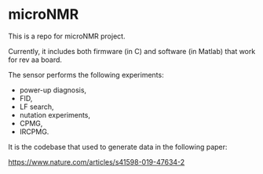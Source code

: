 # microNMR

This is a repo for microNMR project. 

Currently, it includes both firmware (in C) and software (in Matlab) that work for rev aa board.

The sensor performs the following experiments:

- power-up diagnosis,
- FID,
- LF search,
- nutation experiments,
- CPMG,
- IRCPMG.

It is the codebase that used to generate data in the following paper:

https://www.nature.com/articles/s41598-019-47634-2
